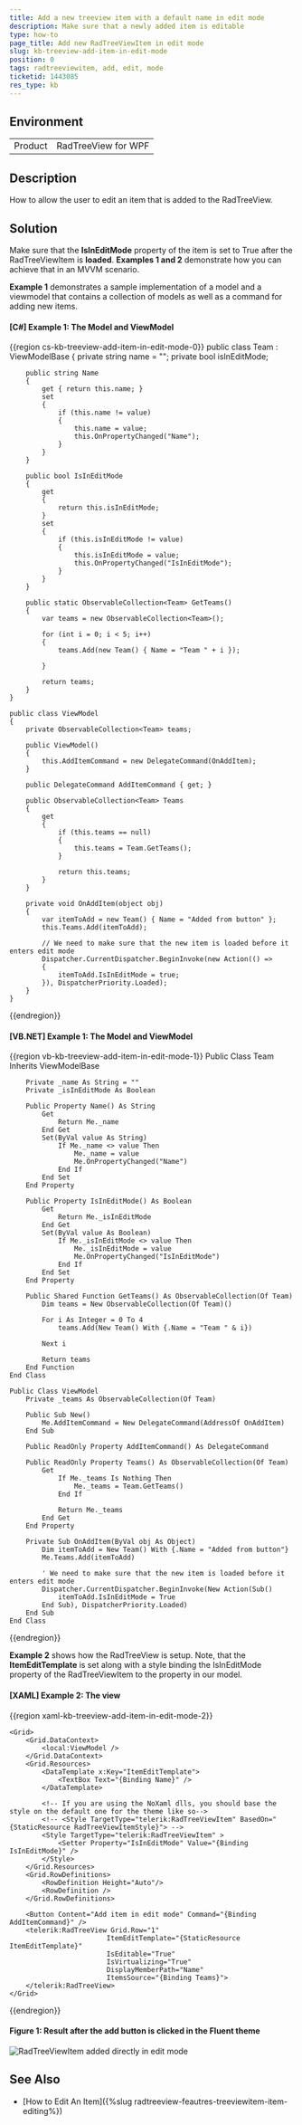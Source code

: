 ```yaml
---
title: Add a new treeview item with a default name in edit mode
description: Make sure that a newly added item is editable
type: how-to
page_title: Add new RadTreeViewItem in edit mode
slug: kb-treeview-add-item-in-edit-mode
position: 0
tags: radtreeviewitem, add, edit, mode
ticketid: 1443085
res_type: kb
---
```


## Environment
<table>
	<tbody>
		<tr>
			<td>Product</td>
			<td>RadTreeView for WPF</td>
		</tr>
	</tbody>
</table>


## Description

How to allow the user to edit an item that is added to the RadTreeView. 

## Solution

Make sure that the __IsInEditMode__ property of the item is set to True after the RadTreeViewItem is __loaded__. __Examples 1 and 2__ demonstrate how you can achieve that in an MVVM scenario.

__Example 1__ demonstrates a sample implementation of a model and a viewmodel that contains a collection of models as well as a command for adding new items. 

#### __[C#] Example 1: The Model and ViewModel__
{{region cs-kb-treeview-add-item-in-edit-mode-0}}
	public class Team : ViewModelBase
	{
        private string name = "";
        private bool isInEditMode;

        public string Name
        {
            get { return this.name; }
            set
            {
                if (this.name != value)
                {
                    this.name = value;
                    this.OnPropertyChanged("Name");
                }
            }
        }

        public bool IsInEditMode
        {
            get
            {
                return this.isInEditMode;
            }
            set
            {
                if (this.isInEditMode != value)
                {
                    this.isInEditMode = value;
                    this.OnPropertyChanged("IsInEditMode");
                }
            }
        }

        public static ObservableCollection<Team> GetTeams()
        {
            var teams = new ObservableCollection<Team>();

            for (int i = 0; i < 5; i++)
            {
                teams.Add(new Team() { Name = "Team " + i });

            }

            return teams;
        }
    }

    public class ViewModel
    {
        private ObservableCollection<Team> teams;

        public ViewModel()
        {
            this.AddItemCommand = new DelegateCommand(OnAddItem);
        }

        public DelegateCommand AddItemCommand { get; }

        public ObservableCollection<Team> Teams
        {
            get
            {
                if (this.teams == null)
                {
                    this.teams = Team.GetTeams();
                }

                return this.teams;
            }
        }

        private void OnAddItem(object obj)
        {
            var itemToAdd = new Team() { Name = "Added from button" };
            this.Teams.Add(itemToAdd);

            // We need to make sure that the new item is loaded before it enters edit mode
            Dispatcher.CurrentDispatcher.BeginInvoke(new Action(() =>
            {
                itemToAdd.IsInEditMode = true;
            }), DispatcherPriority.Loaded);
        }
    }
{{endregion}}

#### __[VB.NET] Example 1: The Model and ViewModel__
{{region vb-kb-treeview-add-item-in-edit-mode-1}}
	Public Class Team
        Inherits ViewModelBase

        Private _name As String = ""
        Private _isInEditMode As Boolean

        Public Property Name() As String
            Get
                Return Me._name
            End Get
            Set(ByVal value As String)
                If Me._name <> value Then
                    Me._name = value
                    Me.OnPropertyChanged("Name")
                End If
            End Set
        End Property

        Public Property IsInEditMode() As Boolean
            Get
                Return Me._isInEditMode
            End Get
            Set(ByVal value As Boolean)
                If Me._isInEditMode <> value Then
                    Me._isInEditMode = value
                    Me.OnPropertyChanged("IsInEditMode")
                End If
            End Set
        End Property

        Public Shared Function GetTeams() As ObservableCollection(Of Team)
            Dim teams = New ObservableCollection(Of Team)()

            For i As Integer = 0 To 4
                teams.Add(New Team() With {.Name = "Team " & i})

            Next i

            Return teams
        End Function
    End Class

    Public Class ViewModel
        Private _teams As ObservableCollection(Of Team)

        Public Sub New()
            Me.AddItemCommand = New DelegateCommand(AddressOf OnAddItem)
        End Sub

        Public ReadOnly Property AddItemCommand() As DelegateCommand

        Public ReadOnly Property Teams() As ObservableCollection(Of Team)
            Get
                If Me._teams Is Nothing Then
                    Me._teams = Team.GetTeams()
                End If

                Return Me._teams
            End Get
        End Property

        Private Sub OnAddItem(ByVal obj As Object)
            Dim itemToAdd = New Team() With {.Name = "Added from button"}
            Me.Teams.Add(itemToAdd)

            ' We need to make sure that the new item is loaded before it enters edit mode
            Dispatcher.CurrentDispatcher.BeginInvoke(New Action(Sub()
                itemToAdd.IsInEditMode = True
            End Sub), DispatcherPriority.Loaded)
        End Sub
    End Class

    
{{endregion}}

__Example 2__ shows how the RadTreeView is setup. Note, that the __ItemEditTemplate__ is set along with a style binding the IsInEditMode property of the RadTreeViewItem to the property in our model. 

#### __[XAML] Example 2: The view__
{{region xaml-kb-treeview-add-item-in-edit-mode-2}}

    <Grid>
        <Grid.DataContext>
            <local:ViewModel />
        </Grid.DataContext>
        <Grid.Resources>
            <DataTemplate x:Key="ItemEditTemplate">
                <TextBox Text="{Binding Name}" />
            </DataTemplate>
            
            <!-- If you are using the NoXaml dlls, you should base the style on the default one for the theme like so-->
            <!-- <Style TargetType="telerik:RadTreeViewItem" BasedOn="{StaticResource RadTreeViewItemStyle}"> -->
            <Style TargetType="telerik:RadTreeViewItem" >
                <Setter Property="IsInEditMode" Value="{Binding IsInEditMode}" />
            </Style>
        </Grid.Resources>
        <Grid.RowDefinitions>
            <RowDefinition Height="Auto"/>
            <RowDefinition />
        </Grid.RowDefinitions>
        
        <Button Content="Add item in edit mode" Command="{Binding AddItemCommand}" />
        <telerik:RadTreeView Grid.Row="1"
                            ItemEditTemplate="{StaticResource ItemEditTemplate}"
                            IsEditable="True"
                            IsVirtualizing="True"
                            DisplayMemberPath="Name"
                            ItemsSource="{Binding Teams}">
        </telerik:RadTreeView>
	</Grid>
{{endregion}}

#### __Figure 1: Result after the add button is clicked in the Fluent theme__

![RadTreeViewItem added directly in edit mode](images/kb-treeview-add-item-in-edit-mode.png)

## See Also

* [How to Edit An Item]({%slug radtreeview-feautres-treeviewitem-item-editing%})